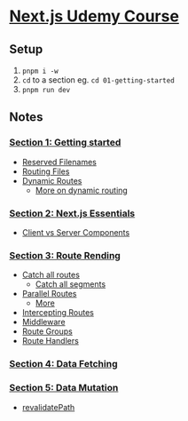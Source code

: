 # [Next.js Udemy Course](https://www.udemy.com/course/nextjs-react-the-complete-guide/)

## Setup

1. `pnpm i -w`
2. `cd` to a section eg. `cd 01-getting-started`
3. `pnpm run dev`

## Notes

### [Section 1: Getting started](./01-getting-started/)

- [Reserved Filenames](./01-getting-started/notes/reserved-filenames.md)
- [Routing Files](./01-getting-started/app/routing-files.md)
- [Dynamic Routes](./01-getting-started/app/blog/[slug]/dynamic-routes.md)
  - [More on dynamic routing](./01-getting-started/notes/dynamic-routes.md)

### [Section 2: Next.js Essentials](./02-nextjs-essentials/)

- [Client vs Server Components](./02-nextjs-essentials/notes/client-vs-server-components.md)

### [Section 3: Route Rending](./03-routing-rendering/)

- [Catch all routes](./03-routing-rendering/notes/catch-all-routes.md)
  - [Catch all segments](<./03-routing-rendering/app/(content)/archive/@archive/[[...filter]]/catch-all-segments.md>)
- [Parallel Routes](./03-routing-rendering/notes/parallel-routes.md)
  - [More](<./03-routing-rendering/app/(content)/archive/parallel-routes.md>)
- [Intercepting Routes](<./03-routing-rendering/app/(content)/news/[slug]/@modal/(.)image/intercepting-routes.md>)
- [Middleware](./03-routing-rendering/middleware.md)
- [Route Groups](./03-routing-rendering/app/route-groups.md)
- [Route Handlers](./03-routing-rendering/app/api/route-handlers.md)

### [Section 4: Data Fetching](./04-data-fetching/)

### [Section 5: Data Mutation](./05-data-mutation/)

- [revalidatePath](https://nextjs.org/docs/app/api-reference/functions/revalidatePath)
